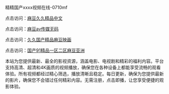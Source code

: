 精精国产xxxx视频在线-0710mf

点击访问：<a href="https://heiliaowt0d7p.pages.dev">麻豆久久精品中文</a>

点击访问：<a href="https://heiliaoga6s9v.pages.dev">麻豆av传媒无码</a>

点击访问：<a href="https://heiliaoow5kzm.pages.dev">久久国产精品麻豆映画</a>

点击访问：<a href="https://heiliao2dmwwy.pages.dev">国产91精品一区二区麻豆亚洲</a>

本站为您提供最新、最全的影视资源，涵盖电影、电视剧和精彩的福利内容。平台支持高清、超清和4K画质的视频播放，确保您在各种设备上都能享受流畅的观看体验。所有视频都经过精心筛选，播放清晰且稳定。每日更新，确保为您提供最新的影片，确保您不会错过任何精彩内容。无需注册，点击即播，让您享受便捷的观影体验。

<span style="display:none;">[Canonical link](https://github.com/bd20250710/bd04 ）</span>
